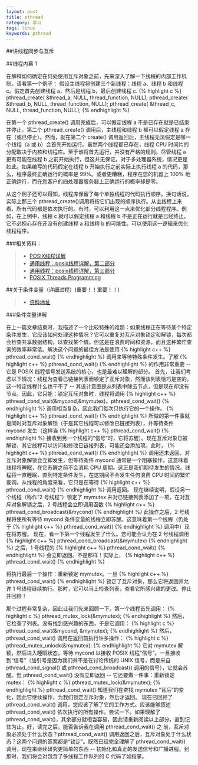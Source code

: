 ```yaml
---
layout: post
title: pthread
category: 学习
tags: linux
keywords: pthread
---
```


##讲线程同步与互斥  


##线程内幕 1  

在解释如何确定在何处使用互斥对象之前，先来深入了解一下线程的内部工作机制。请看第一个例子：
假设主线程将创建三个新线程：线程 a、线程 b 和线程 c。假定首先创建线程 a，然后是线程 b，最后创建线程 c.
{% highlight c %}
pthread_create( &thread_a, NULL, thread_function, NULL);
pthread_create( &thread_b, NULL, thread_function, NULL);
pthread_create( &thread_c, NULL, thread_function, NULL);
{% endhighlight %}

在第一个 pthread_create() 调用完成后，可以假定线程 a 不是已存在就是已结束并停止。第二个 pthread_create() 调用后，主线程和线程 b 都可以假定线程 a 存在（或已停止）。然而，就在第二个 create() 调用返回后，主线程无法假定是哪一个线程（a 或 b）会首先开始运行。虽然两个线程都已存在，线程 CPU 时间片的分配取决于内核和线程库。至于谁将首先运行，并没有严格的规则。尽管线程 a 更有可能在线程 b 之前开始执行，但这并无保证。对于多处理器系统，情况更是如此。如果编写的代码假定在线程 b 开始执行之前实际上执行线程 a 的代码，那么，程序最终正确运行的概率是 99%。或者更糟糕，程序在您的机器上 100% 地正确运行，而在您客户的四处理器服务器上正确运行的概率却是零。


从这个例子还可以得知，线程库保留了每个单独线程的代码执行顺序。换句话说，实际上那三个 pthread_create()调用将按它们出现的顺序执行。从主线程上来看，所有代码都是依次执行的。有时，可以利用这一点来优化部分线程程序。例如，在上例中，线程 c 就可以假定线程 a 和线程 b 不是正在运行就是已经终止。它不必担心存在还没有创建线程 a 和线程 b 的可能性。可以使用这一逻辑来优化线程程序。

###相关资料：  

>* [POSIX线程详解](http://www.ibm.com/developerworks/cn/linux/thread/posix_thread1/index.html)
>* [通用线程：posix线程详解，第二部分](http://www.ibm.com/developerworks/cn/linux/thread/posix_thread2/)
>* [通用线程：posix线程详解，第三部分](http://www.ibm.com/developerworks/cn/linux/thread/posix_thread3/#1)
>* [POSIX Threads Programming](https://computing.llnl.gov/tutorials/pthreads/#CreatingThreads)

##关于条件变量（详细过程）(重要！！重要！！)  

>* [资料地址](http://www.ibm.com/developerworks/cn/linux/thread/posix_thread3/#1)

###条件变量详解  

在上一篇文章结束时，我描述了一个比较特殊的难题：如果线程正在等待某个特定条件发生，它应该如何处理这种情况？它可以重复对互斥对象锁定和解锁，每次都会检查共享数据结构，以查找某个值。但这是在浪费时间和资源，而且这种繁忙查询的效率非常低。解决这个问题的最佳方法是使用
{% highlight c++ %}
pthread_cond_wait()
{% endhighlight %}
调用来等待特殊条件发生。了解
{% highlight c++ %}
pthread_cond_wait()
{% endhighlight %}
的作用非常重要 -- 它是 POSIX 线程信号发送系统的核心，也是最难以理解的部分。
        首先，让我们考虑以下情况：线程为查看已链接列表而锁定了互斥对象，然而该列表恰巧是空的。这一特定线程什么也干不了 -- 其设计意图是从列表中除去节点，但是现在却没有节点。因此，它只能：锁定互斥对象时，线程将调用 
{% highlight c++ %}
pthread_cond_wait(&mycond,&mymutex)。pthread_cond_wait()
{% endhighlight %}
调用相当复杂，因此我们每次只执行它的一个操作。
{% highlight c++ %}
pthread_cond_wait()
{% endhighlight %}
所做的第一件事就是同时对互斥对象解锁（于是其它线程可以修改已链接列表），并等待条件 mycond 发生（这样当
{% highlight c++ %}
pthread_cond_wait()
{% endhighlight %}
接收到另一个线程的“信号”时，它将苏醒）。现在互斥对象已被解锁，其它线程可以访问和修改已链接列表，可能还会添加项。此时，
{% highlight c++ %}
pthread_cond_wait()
{% endhighlight %}
调用还未返回。对互斥对象解锁会立即发生，但等待条件 mycond 通常是一个阻塞操作，这意味着线程将睡眠，在它苏醒之前不会消耗 CPU 周期。这正是我们期待发生的情况。线程将一直睡眠，直到特定条件发生，在这期间不会发生任何浪费 CPU 时间的繁忙查询。从线程的角度来看，它只是在等待 
{% highlight c++ %}
pthread_cond_wait()
{% endhighlight %}
调用返回。
        现在继续说明，假设另一个线程（称作“2 号线程”）锁定了 mymutex 并对已链接列表添加了一项。在对互斥对象解锁之后，2 号线程会立即调用函数
{% highlight c++ %}
pthread_cond_broadcast(&mycond)
{% endhighlight %}
此操作之后，2 号线程将使所有等待 mycond 条件变量的线程立即苏醒。这意味着第一个线程（仍处于 
{% highlight c++ %}
pthread_cond_wait()
{% endhighlight %}
调用中）现在将苏醒。
        现在，看一下第一个线程发生了什么。您可能会认为在 2 号线程调用 
{% highlight c++ %}
pthread_cond_broadcast(&mymutex)
{% endhighlight %}
之后，1 号线程的 
{% highlight c++ %}
pthread_cond_wait() 
{% endhighlight %}
会立即返回。不是那样！实际上，
{% highlight c++ %}
pthread_cond_wait() 
{% endhighlight %}

将执行最后一个操作：重新锁定 mymutex。一旦 
{% highlight c++ %}
pthread_cond_wait() 
{% endhighlight %}
锁定了互斥对象，那么它将返回并允许 1 号线程继续执行。那时，它可以马上检查列表，查看它所感兴趣的更改。停止并回顾！
    
那个过程非常复杂，因此让我们先来回顾一下。第一个线程首先调用：
{% highlight c %}
    pthread_mutex_lock(&mymutex);
{% endhighlight %}
然后，它检查了列表。没有找到感兴趣的东西，于是它调用：
{% highlight c %}
    pthread_cond_wait(&mycond, &mymutex);
{% endhighlight %}
然后，pthread_cond_wait() 调用在返回前执行许多操作：
{% highlight c %}
    pthread_mutex_unlock(&mymutex);
{% endhighlight %}
它对 mymutex 解锁，然后进入睡眠状态，等待 mycond 以接收 POSIX 线程“信号”。一旦接收到“信号”（加引号是因为我们并不是在讨论传统的 UNIX 信号，而是来自 pthread_cond_signal() 或 pthread_cond_broadcast() 调用的信号），它就会苏醒。但 pthread_cond_wait() 没有立即返回 -- 它还要做一件事：重新锁定 mutex：
{% highlight c %}
    pthread_mutex_lock(&mymutex);
{% endhighlight %}
pthread_cond_wait() 知道我们在查找 mymutex “背后”的变化，因此它继续操作，为我们锁定互斥对象，然后才返回。
现在已回顾了 pthread_cond_wait() 调用，您应该了解了它的工作方式。应该能够叙述 pthread_cond_wait() 依次执行的所有操作。尝试一下。如果理解了 pthread_cond_wait()，其余部分就相当容易，因此请重新阅读以上部分，直到记住为止。好，读完之后，能否告诉我在调用 pthread_cond_wait() 之 前，互斥对象必须处于什么状态？pthread_cond_wait() 调用返回之后，互斥对象处于什么状态？这两个问题的答案都是“锁定”。既然已经完全理解了 pthread_cond_wait() 调用，现在来继续研究更简单的东西 -- 初始化和真正的发送信号和广播进程。到那时，我们将会对包含了多线程工作队列的 C 代码了如指掌。

